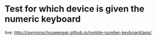 # Test for which device is given the numeric keyboard

live: http://raymonschouwenaar.github.io/mobile-number-keyboard/app/